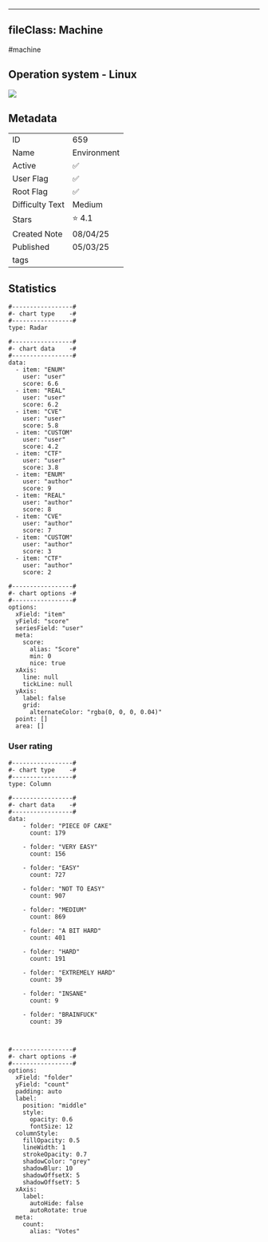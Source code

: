 
---
fileClass: Machine
---

#machine

## Operation system - Linux
<img style = "max-width:70px" src = "/img/Linux.png">

## Metadata

|                       |   |
| ----------------      | - |
| ID                    |659 |
| Name                  |Environment |
| Active                |✅  |
| User Flag             |✅ |
| Root Flag             |✅|
| Difficulty Text       |Medium  |
| Stars                 |⭐️ 4.1 |
| Created Note          |08/04/25 |
| Published             |05/03/25 |
| tags                  | |

<p style = "display:none">
id:: 659
active:: True
name:: Environment
os::Linux
user_flag:: True
root_flag:: True
difficulty_text:: Medium
stars:: 4.1
created:: 08/04/2025
published:: 05/03/25
avatar:: /avatars/757eeb9b0f530e71875f0219d0d477e4.png
tags:: 
</p>

## Statistics


```chartsview
#-----------------#
#- chart type    -#
#-----------------#
type: Radar

#-----------------#
#- chart data    -#
#-----------------#
data:
  - item: "ENUM"
    user: "user"
    score: 6.6
  - item: "REAL"
    user: "user"
    score: 6.2
  - item: "CVE"
    user: "user"
    score: 5.8
  - item: "CUSTOM"
    user: "user"
    score: 4.2
  - item: "CTF"
    user: "user"
    score: 3.8
  - item: "ENUM"
    user: "author"
    score: 9
  - item: "REAL"
    user: "author"
    score: 8
  - item: "CVE"
    user: "author"
    score: 7
  - item: "CUSTOM"
    user: "author"
    score: 3
  - item: "CTF"
    user: "author"
    score: 2

#-----------------#
#- chart options -#
#-----------------#
options:
  xField: "item"
  yField: "score"
  seriesField: "user"
  meta:
    score:
      alias: "Score"
      min: 0
      nice: true
  xAxis:
    line: null
    tickLine: null
  yAxis:
    label: false
    grid:
      alternateColor: "rgba(0, 0, 0, 0.04)"
  point: []
  area: []
```



### User rating


```chartsview
#-----------------#
#- chart type    -#
#-----------------#
type: Column

#-----------------#
#- chart data    -#
#-----------------#
data:
    - folder: "PIECE OF CAKE"
      count: 179
     
    - folder: "VERY EASY"
      count: 156

    - folder: "EASY"
      count: 727
      
    - folder: "NOT TO EASY"
      count: 907
      
    - folder: "MEDIUM"
      count: 869
     
    - folder: "A BIT HARD"
      count: 401
      
    - folder: "HARD"
      count: 191
      
    - folder: "EXTREMELY HARD"
      count: 39
      
    - folder: "INSANE"
      count: 9
      
    - folder: "BRAINFUCK"
      count: 39

    

#-----------------#
#- chart options -#
#-----------------#
options:
  xField: "folder"
  yField: "count"
  padding: auto
  label:
    position: "middle"
    style:
      opacity: 0.6
      fontSize: 12
  columnStyle:
    fillOpacity: 0.5
    lineWidth: 1
    strokeOpacity: 0.7
    shadowColor: "grey"
    shadowBlur: 10
    shadowOffsetX: 5
    shadowOffsetY: 5
  xAxis:
    label:
      autoHide: false
      autoRotate: true
  meta:
    count:
      alias: "Votes"
```



